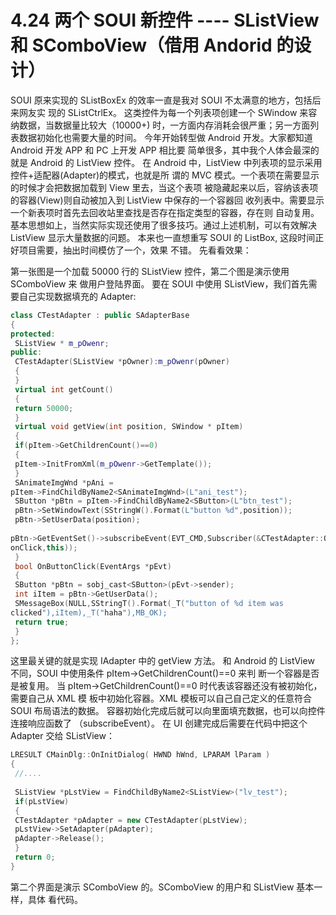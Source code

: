 # 4.24 两个 SOUI 新控件 ---- SListView 和 SComboView（借用 Andorid 的设计）

SOUI 原来实现的 SListBoxEx 的效率一直是我对 SOUI 不太满意的地方，包括后来网友实
现的 SListCtrlEx。
这类控件为每一个列表项创建一个 SWindow 来容纳数据，当数据量比较大（10000+)
时，一方面内存消耗会很严重；另一方面列表数据初始化也需要大量的时间。
今年开始转型做 Android 开发。大家都知道 Android 开发 APP 和 PC 上开发 APP 相比要
简单很多，其中我个人体会最深的就是 Android 的 ListView 控件。
在 Android 中，ListView 中列表项的显示采用控件+适配器(Adapter)的模式，也就是所
谓的 MVC 模式。一个表项在需要显示的时候才会把数据加载到 View 里去，当这个表项
被隐藏起来以后，容纳该表项的容器(View)则自动被加入到 ListView 中保存的一个容器回
收列表中。需要显示一个新表项时首先去回收站里查找是否存在指定类型的容器，存在则
自动复用。
基本思想如上，当然实际实现还使用了很多技巧。通过上述机制，可以有效解决 ListView
显示大量数据的问题。
本来也一直想重写 SOUI 的 ListBox, 这段时间正好项目需要，抽出时间模仿了一个，效果
不错。
先看看效果：

第一张图是一个加载 50000 行的 SListView 控件，第二个图是演示使用 SComboView 来
做用户登陆界面。
要在 SOUI 中使用 SListView，我们首先需要自己实现数据填充的 Adapter:

```cpp
class CTestAdapter : public SAdapterBase
{
protected:
 SListView * m_pOwenr;
public:
 CTestAdapter(SListView *pOwner):m_pOwenr(pOwner)
 {
 }
 virtual int getCount()
 {
 return 50000;
 }
 virtual void getView(int position, SWindow * pItem)
 {
 if(pItem->GetChildrenCount()==0)
 {
 pItem->InitFromXml(m_pOwenr->GetTemplate());
 }
 SAnimateImgWnd *pAni =
pItem->FindChildByName2<SAnimateImgWnd>(L"ani_test");
 SButton *pBtn = pItem->FindChildByName2<SButton>(L"btn_test");
 pBtn->SetWindowText(SStringW().Format(L"button %d",position));
 pBtn->SetUserData(position);
 
pBtn->GetEventSet()->subscribeEvent(EVT_CMD,Subscriber(&CTestAdapter::OnButt
onClick,this));
 }
 bool OnButtonClick(EventArgs *pEvt)
 {
 SButton *pBtn = sobj_cast<SButton>(pEvt->sender);
 int iItem = pBtn->GetUserData();
 SMessageBox(NULL,SStringT().Format(_T("button of %d item was 
clicked"),iItem),_T("haha"),MB_OK);
 return true;
 }
};
```

这里最关键的就是实现 IAdapter 中的 getView 方法。
和 Android 的 ListView 不同，SOUI 中使用条件 pItem->GetChildrenCount()==0 来判
断一个容器是否是被复用。
当 pItem->GetChildrenCount()==0 时代表该容器还没有被初始化，需要自己从 XML 模
板中初始化容器。XML 模板可以自己自己定义的任意符合 SOUI 布局语法的数据。
容器初始化完成后就可以向里面填充数据，也可以向控件连接响应函数了
（subscribeEvent）。
在 UI 创建完成后需要在代码中把这个 Adapter 交给 SListView：

```cpp
LRESULT CMainDlg::OnInitDialog( HWND hWnd, LPARAM lParam )
{
 //....
 
 SListView *pLstView = FindChildByName2<SListView>("lv_test");
 if(pLstView)
 {
 CTestAdapter *pAdapter = new CTestAdapter(pLstView);
 pLstView->SetAdapter(pAdapter);
 pAdapter->Release();
 }
 return 0;
}
```

第二个界面是演示 SComboView 的。SComboView 的用户和 SListView 基本一样，具体
看代码。

